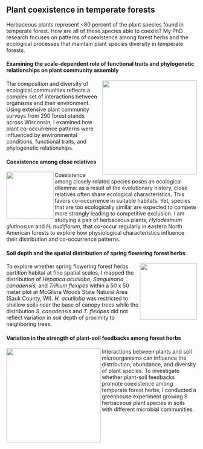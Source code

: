 ## Plant coexistence in temperate forests

Herbaceous plants represent ~80 percent of the plant species found in temperate forest. How are all of these species able to coexist? My PhD research focuses on patterns of coexistence among forest herbs and the ecological processes that maintain plant species diversity in temperate forests.

#### Examining the scale-dependent role of functional traits and phylogenetic relationships on plant community assembly

<img src="https://jaredjbeck.github.io/images/wi_pel_map.png" width="250" align="right">The composition and diversity of ecological communities reflects a complex set of interactions between organisms and their environment. Using extensive plant community surveys from 290 forest stands across Wisconsin, I examined how plant co-occurrence patterns were influenced by environmental conditions, functional traits, and phylogenetic relationships. 

#### Coexistence among close relatives

<img src="https://jaredjbeck.github.io/hylodesmumcoexistence.jpg" width="125" align="left"> Coexistence among closely related species poses an ecological dilemma: as a result of the evolutionary history,
close relatives often share ecological characteristics. This favors co-occurrence in suitable habitats. Yet, species 
that are too ecologically similar are expected to compete more strongly leading to competitive exclusion. I am studying
a pair of herbaceous plants, *Hylodesmum glutinosum* and *H. nudiflorum*, that co-occur regularly in eastern North American forests
to explore how physiological characteristics influence their distribution and co-occurrence patterns.

#### Soil depth and the spatial distribution of spring flowering forest herbs

<img src="https://jaredjbeck.github.io/images/mcgilvra herbs.png" width="150" align="right">To explore whether spring flowering forest herbs partition habitat at fine spatial scales, I mapped the distribution of *Hepatica acutiloba*, *Sanguinaria canadensis*, and *Trillium flexipes* within a 50 x 50 meter plot at McGilvra Woods State Natural Area (Sauk County, WI). *H. acutiloba* was restricted to shallow soils near the base of canopy trees while the distribution *S. canadensis* and *T. flexipes* did not reflect variation in soil depth of proximity to neighboring trees.

#### Variation in the strength of plant-soil feedbacks among forest herbs

<img src="https://jaredjbeck.github.io/images/psf_expt.png" width="250" align="left">Interactions between plants and soil microorganisms can influence the distribution, abundance, and diversity of plant species.
To investigate whether plant-soil feedbacks promote coexistence among temperate forest herbs, I conducted a greenhouse experiment 
growing 9 herbaceous plant species in soils with different microbial communities.
